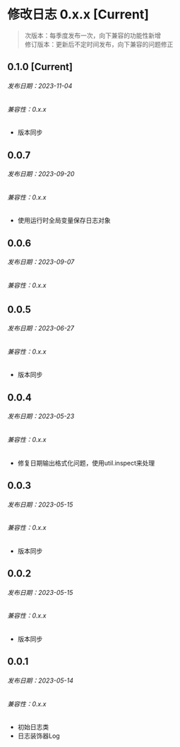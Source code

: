 # 修改日志 0.x.x [Current]

> 次版本：每季度发布一次，向下兼容的功能性新增  
> 修订版本：更新后不定时间发布，向下兼容的问题修正

## 0.1.0 [Current]
###### 发布日期：2023-11-04
###### 兼容性：0.x.x

+ 版本同步

## 0.0.7
###### 发布日期：2023-09-20
###### 兼容性：0.x.x

+ 使用运行时全局变量保存日志对象

## 0.0.6 
###### 发布日期：2023-09-07
###### 兼容性：0.x.x

## 0.0.5
###### 发布日期：2023-06-27
###### 兼容性：0.x.x

+ 版本同步

## 0.0.4 
###### 发布日期：2023-05-23
###### 兼容性：0.x.x

+ 修复日期输出格式化问题，使用util.inspect来处理

## 0.0.3
###### 发布日期：2023-05-15
###### 兼容性：0.x.x

+ 版本同步

## 0.0.2
###### 发布日期：2023-05-15
###### 兼容性：0.x.x

+ 版本同步


## 0.0.1
###### 发布日期：2023-05-14
###### 兼容性：0.x.x

+ 初始日志类
+ 日志装饰器Log
